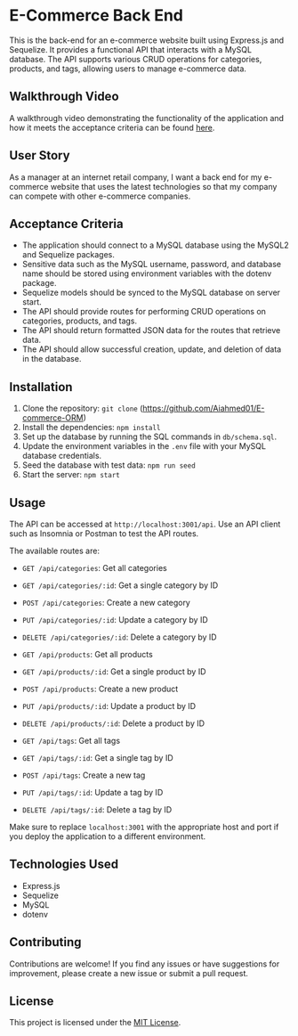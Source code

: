 # E-Commerce Back End

This is the back-end for an e-commerce website built using Express.js and Sequelize. It provides a functional API that interacts with a MySQL database. The API supports various CRUD operations for categories, products, and tags, allowing users to manage e-commerce data.

## Walkthrough Video

A walkthrough video demonstrating the functionality of the application and how it meets the acceptance criteria can be found [here](https://drive.google.com/file/d/1aVpu13kr996pWfXdL-qwneFqIBx0m8-6/view).

## User Story

As a manager at an internet retail company, I want a back end for my e-commerce website that uses the latest technologies so that my company can compete with other e-commerce companies.

## Acceptance Criteria

- The application should connect to a MySQL database using the MySQL2 and Sequelize packages.
- Sensitive data such as the MySQL username, password, and database name should be stored using environment variables with the dotenv package.
- Sequelize models should be synced to the MySQL database on server start.
- The API should provide routes for performing CRUD operations on categories, products, and tags.
- The API should return formatted JSON data for the routes that retrieve data.
- The API should allow successful creation, update, and deletion of data in the database.

## Installation

1. Clone the repository: `git clone` (https://github.com/Aiahmed01/E-commerce-ORM)
2. Install the dependencies: `npm install`
3. Set up the database by running the SQL commands in `db/schema.sql`.
4. Update the environment variables in the `.env` file with your MySQL database credentials.
5. Seed the database with test data: `npm run seed`
6. Start the server: `npm start`

## Usage

The API can be accessed at `http://localhost:3001/api`. Use an API client such as Insomnia or Postman to test the API routes.

The available routes are:

- `GET /api/categories`: Get all categories
- `GET /api/categories/:id`: Get a single category by ID
- `POST /api/categories`: Create a new category
- `PUT /api/categories/:id`: Update a category by ID
- `DELETE /api/categories/:id`: Delete a category by ID

- `GET /api/products`: Get all products
- `GET /api/products/:id`: Get a single product by ID
- `POST /api/products`: Create a new product
- `PUT /api/products/:id`: Update a product by ID
- `DELETE /api/products/:id`: Delete a product by ID

- `GET /api/tags`: Get all tags
- `GET /api/tags/:id`: Get a single tag by ID
- `POST /api/tags`: Create a new tag
- `PUT /api/tags/:id`: Update a tag by ID
- `DELETE /api/tags/:id`: Delete a tag by ID

Make sure to replace `localhost:3001` with the appropriate host and port if you deploy the application to a different environment.

## Technologies Used

- Express.js
- Sequelize
- MySQL
- dotenv

## Contributing

Contributions are welcome! If you find any issues or have suggestions for improvement, please create a new issue or submit a pull request.

## License

This project is licensed under the [MIT License](link-to-license).
